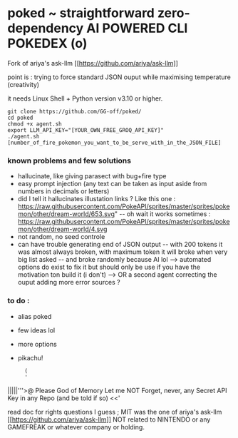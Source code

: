 # poked ~ straightforward zero-dependency AI POWERED CLI POKEDEX (o)

Fork of ariya's ask-llm [[https://github.com/ariya/ask-llm]]

point is : trying to force standard JSON ouput while maximising temperature (creativity) 

it needs  Linux Shell + Python version v3.10 or higher.

```
git clone https://github.com/GG-off/poked/
cd poked
chmod +x agent.sh
export LLM_API_KEY="[YOUR_OWN_FREE_GROQ_API_KEY]"
./agent.sh [number_of_fire_pokemon_you_want_to_be_serve_with_in_the_JSON_FILE]
```
### known problems and few solutions
- hallucinate, like giving parasect with bug+fire type
- easy prompt injection (any text can be taken as input aside from numbers in decimals or letters)
- did I tell it hallucinates illustation links ? Like this one : https://raw.githubusercontent.com/PokeAPI/sprites/master/sprites/pokemon/other/dream-world/653.svg"
-- oh wait it works sometimes : https://raw.githubusercontent.com/PokeAPI/sprites/master/sprites/pokemon/other/dream-world/4.svg
- not random, no seed controle
- can have trouble generating end of JSON output
-- with 200 tokens it was almost always broken, with maximum token it will broke when very big list asked
-- and broke randomly because AI lol
--> automated options do exist to fix it but should only be use if you have the motivation ton build it (i don't)
--> OR a second agent correcting the ouput adding more error sources ?

### to do :
- alias poked
- few ideas lol
- more options
- pikachu!

        (
        '
|||||'''>@
Please God of Memory Let me NOT Forget, never, any
Secret API Key in any Repo (and be told if so) <<'

read doc for rights questions I guess ; MIT was the one of ariya's ask-llm [[https://github.com/ariya/ask-llm]]
NOT related to NINTENDO or any GAMEFREAK or whatever company or holding.
